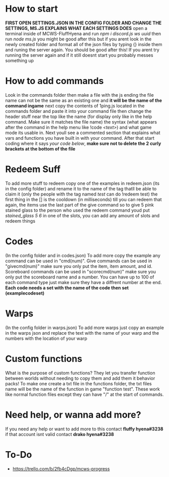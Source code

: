 # How to start
**FIRST OPEN SETTINGS.JSON IN THE CONFIG FOLDER AND CHANGE THE SETTINGS, MS.JS EXPLAINS WHAT EACH SETTINGS DOES** open a terminal inside of MCWS-FluffHyena and run *npm i discord.js ws uuid* then run *node ms.js* 
you might be good after this but if you arent look in the newly created folder and format all of the json files by typing {} inside them and runing the server again. 
You should be good after this! If you arent try running the server again and if it still doesnt start you probably messes something up

# How to add commands
Look in the commands folder then make a file with the js ending the file name can not be the same as an existing one and **it will be the name of the command ingame** next copy the contents of 1ping.js located in the commands folder and paste it into your command file then change the header stuff near the top like the name (for display only like in the help command. Make sure it matches the file name) the syntax (what appears after the command in the help menu like !code *\<text>*) and what game mode its usable in. Next youll see a commented section that explains what vars and functions you have built in with your command. After that start coding where it says *your code below*, **make sure not to delete the 2 curly brackets at the bottom of the file**

# Redeem Suff
To add more stuff to redeem copy one of the examples in redeem.json (its in the config folder) and rename it to the name of the tag thatll be able to claim it (only the people with the tag named *test* can do !redeem test) the first thing in the [] is the cooldown (in milliseconds) till you can redeem that again, the items use the last part of the give command so to give 5 pink stained glass to the person who used the redeem command youd put *stained_glass 5 6* in one of the slots, you can add any amount of slots and redeem things

# Codes
(In the config folder and in codes.json) To add more copy the example any command can be used in "cmd(num)". Give commands can be used in "givecmd(num)" make sure you only put the item, 
item amount, and id. Scoreboard commands can be used in "scorecmd(num)" make sure you only put the scoreboard name and a number.
You can have up to 100 of each command type just make sure they have a diffrent number at the end. **Each code needs a set with the name of the code then set 
(examplecodeset)** 

# Warps
(In the config folder in warps.json) To add more warps just copy an example in the warps json and replace the text with the name of your warp and the numbers with the location of your warp

# Custom functions
What is the purpose of custom functions? They let you transfer function between worlds without needing to copy them and add them it behavior packs! To make one create a txt file in the functions folder, the txt files name will be the name of the function in game "function test". These work like normal function files except they can have "/" at the start of commands.

# Need help, or wanna add more?
If you need any help or want to add more to this contact **fluffy hyena#3238** if that account isnt valid contact **drako hyena#3238**

# To-Do
- https://trello.com/b/2fb4cDgp/mcws-progress